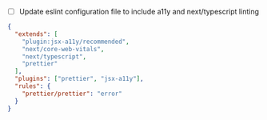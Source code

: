 - [ ] Update eslint configuration file to include a11y and next/typescript linting

```json
{
  "extends": [
    "plugin:jsx-a11y/recommended",
    "next/core-web-vitals",
    "next/typescript",
    "prettier"
  ],
  "plugins": ["prettier", "jsx-a11y"],
  "rules": {
    "prettier/prettier": "error"
  }
}
```
